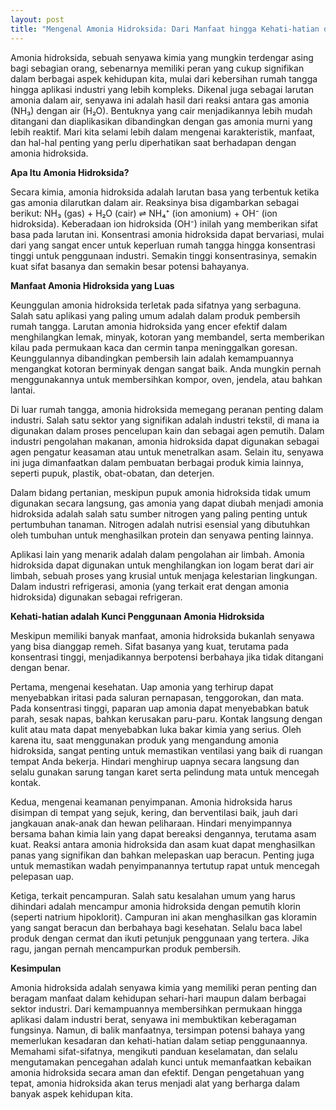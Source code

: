 ```yaml
---
layout: post
title: "Mengenal Amonia Hidroksida: Dari Manfaat hingga Kehati-hatian dalam Penggunaan"
---
```


Amonia hidroksida, sebuah senyawa kimia yang mungkin terdengar asing bagi sebagian orang, sebenarnya memiliki peran yang cukup signifikan dalam berbagai aspek kehidupan kita, mulai dari kebersihan rumah tangga hingga aplikasi industri yang lebih kompleks. Dikenal juga sebagai larutan amonia dalam air, senyawa ini adalah hasil dari reaksi antara gas amonia (NH₃) dengan air (H₂O). Bentuknya yang cair menjadikannya lebih mudah ditangani dan diaplikasikan dibandingkan dengan gas amonia murni yang lebih reaktif. Mari kita selami lebih dalam mengenai karakteristik, manfaat, dan hal-hal penting yang perlu diperhatikan saat berhadapan dengan amonia hidroksida.

**Apa Itu Amonia Hidroksida?**

Secara kimia, amonia hidroksida adalah larutan basa yang terbentuk ketika gas amonia dilarutkan dalam air. Reaksinya bisa digambarkan sebagai berikut: NH₃ (gas) + H₂O (cair) ⇌ NH₄⁺ (ion amonium) + OH⁻ (ion hidroksida). Keberadaan ion hidroksida (OH⁻) inilah yang memberikan sifat basa pada larutan ini. Konsentrasi amonia hidroksida dapat bervariasi, mulai dari yang sangat encer untuk keperluan rumah tangga hingga konsentrasi tinggi untuk penggunaan industri. Semakin tinggi konsentrasinya, semakin kuat sifat basanya dan semakin besar potensi bahayanya.

**Manfaat Amonia Hidroksida yang Luas**

Keunggulan amonia hidroksida terletak pada sifatnya yang serbaguna. Salah satu aplikasi yang paling umum adalah dalam produk pembersih rumah tangga. Larutan amonia hidroksida yang encer efektif dalam menghilangkan lemak, minyak, kotoran yang membandel, serta memberikan kilau pada permukaan kaca dan cermin tanpa meninggalkan goresan. Keunggulannya dibandingkan pembersih lain adalah kemampuannya mengangkat kotoran berminyak dengan sangat baik. Anda mungkin pernah menggunakannya untuk membersihkan kompor, oven, jendela, atau bahkan lantai.

Di luar rumah tangga, amonia hidroksida memegang peranan penting dalam industri. Salah satu sektor yang signifikan adalah industri tekstil, di mana ia digunakan dalam proses pencelupan kain dan sebagai agen pemutih. Dalam industri pengolahan makanan, amonia hidroksida dapat digunakan sebagai agen pengatur keasaman atau untuk menetralkan asam. Selain itu, senyawa ini juga dimanfaatkan dalam pembuatan berbagai produk kimia lainnya, seperti pupuk, plastik, obat-obatan, dan deterjen.

Dalam bidang pertanian, meskipun pupuk amonia hidroksida tidak umum digunakan secara langsung, gas amonia yang dapat diubah menjadi amonia hidroksida adalah salah satu sumber nitrogen yang paling penting untuk pertumbuhan tanaman. Nitrogen adalah nutrisi esensial yang dibutuhkan oleh tumbuhan untuk menghasilkan protein dan senyawa penting lainnya.

Aplikasi lain yang menarik adalah dalam pengolahan air limbah. Amonia hidroksida dapat digunakan untuk menghilangkan ion logam berat dari air limbah, sebuah proses yang krusial untuk menjaga kelestarian lingkungan. Dalam industri refrigerasi, amonia (yang terkait erat dengan amonia hidroksida) digunakan sebagai refrigeran.

**Kehati-hatian adalah Kunci Penggunaan Amonia Hidroksida**

Meskipun memiliki banyak manfaat, amonia hidroksida bukanlah senyawa yang bisa dianggap remeh. Sifat basanya yang kuat, terutama pada konsentrasi tinggi, menjadikannya berpotensi berbahaya jika tidak ditangani dengan benar.

Pertama, mengenai kesehatan. Uap amonia yang terhirup dapat menyebabkan iritasi pada saluran pernapasan, tenggorokan, dan mata. Pada konsentrasi tinggi, paparan uap amonia dapat menyebabkan batuk parah, sesak napas, bahkan kerusakan paru-paru. Kontak langsung dengan kulit atau mata dapat menyebabkan luka bakar kimia yang serius. Oleh karena itu, saat menggunakan produk yang mengandung amonia hidroksida, sangat penting untuk memastikan ventilasi yang baik di ruangan tempat Anda bekerja. Hindari menghirup uapnya secara langsung dan selalu gunakan sarung tangan karet serta pelindung mata untuk mencegah kontak.

Kedua, mengenai keamanan penyimpanan. Amonia hidroksida harus disimpan di tempat yang sejuk, kering, dan berventilasi baik, jauh dari jangkauan anak-anak dan hewan peliharaan. Hindari menyimpannya bersama bahan kimia lain yang dapat bereaksi dengannya, terutama asam kuat. Reaksi antara amonia hidroksida dan asam kuat dapat menghasilkan panas yang signifikan dan bahkan melepaskan uap beracun. Penting juga untuk memastikan wadah penyimpanannya tertutup rapat untuk mencegah pelepasan uap.

Ketiga, terkait pencampuran. Salah satu kesalahan umum yang harus dihindari adalah mencampur amonia hidroksida dengan pemutih klorin (seperti natrium hipoklorit). Campuran ini akan menghasilkan gas kloramin yang sangat beracun dan berbahaya bagi kesehatan. Selalu baca label produk dengan cermat dan ikuti petunjuk penggunaan yang tertera. Jika ragu, jangan pernah mencampurkan produk pembersih.

**Kesimpulan**

Amonia hidroksida adalah senyawa kimia yang memiliki peran penting dan beragam manfaat dalam kehidupan sehari-hari maupun dalam berbagai sektor industri. Dari kemampuannya membersihkan permukaan hingga aplikasi dalam industri berat, senyawa ini membuktikan keberagaman fungsinya. Namun, di balik manfaatnya, tersimpan potensi bahaya yang memerlukan kesadaran dan kehati-hatian dalam setiap penggunaannya. Memahami sifat-sifatnya, mengikuti panduan keselamatan, dan selalu mengutamakan pencegahan adalah kunci untuk memanfaatkan kebaikan amonia hidroksida secara aman dan efektif. Dengan pengetahuan yang tepat, amonia hidroksida akan terus menjadi alat yang berharga dalam banyak aspek kehidupan kita.
